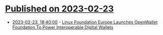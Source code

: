 # [Published on 2023-02-23](index.md)

* [2023-02-23, 18:40:00](https://linux.slashdot.org/story/23/02/23/142244/linux-foundation-europe-launches-openwallet-foundation-to-power-interoperable-digital-wallets?utm_source=rss1.0mainlinkanon&utm_medium=feed) - [Linux Foundation Europe Launches OpenWallet Foundation To Power Interoperable Digital Wallets](https://linux.slashdot.org/story/23/02/23/142244/linux-foundation-europe-launches-openwallet-foundation-to-power-interoperable-digital-wallets?utm_source=rss1.0mainlinkanon&utm_medium=feed)
